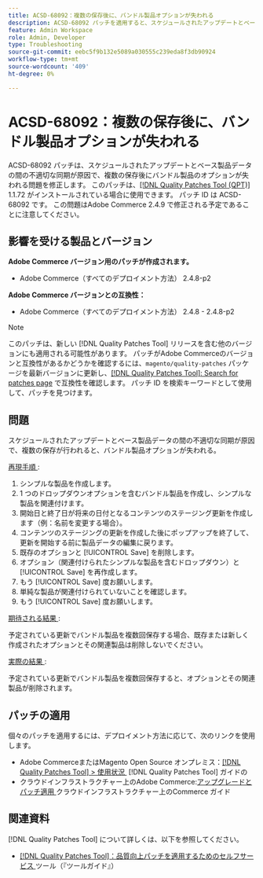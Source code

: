 ```yaml
---
title: ACSD-68092：複数の保存後に、バンドル製品オプションが失われる
description: ACSD-68092 パッチを適用すると、スケジュールされたアップデートとベース製品データの間の不適切な同期が原因で、複数の保存後にバンドル製品のオプションが失われるAdobe Commerceの問題を修正できます。
feature: Admin Workspace
role: Admin, Developer
type: Troubleshooting
source-git-commit: eebc5f9b132e5089a030555c239eda8f3db90924
workflow-type: tm+mt
source-wordcount: '409'
ht-degree: 0%

---
```



# ACSD-68092：複数の保存後に、バンドル製品オプションが失われる

ACSD-68092 パッチは、スケジュールされたアップデートとベース製品データの間の不適切な同期が原因で、複数の保存後にバンドル製品のオプションが失われる問題を修正します。 このパッチは、[[!DNL Quality Patches Tool (QPT)]](/help/tools/quality-patches-tool/quality-patches-tool-to-self-serve-quality-patches.md) 1.1.72 がインストールされている場合に使用できます。 パッチ ID は ACSD-68092 です。 この問題はAdobe Commerce 2.4.9 で修正される予定であることに注意してください。

## 影響を受ける製品とバージョン

**Adobe Commerce バージョン用のパッチが作成されます。**

* Adobe Commerce（すべてのデプロイメント方法） 2.4.8-p2

**Adobe Commerce バージョンとの互換性：**

* Adobe Commerce（すべてのデプロイメント方法） 2.4.8 - 2.4.8-p2

>[!NOTE]
>
>このパッチは、新しい [!DNL Quality Patches Tool] リリースを含む他のバージョンにも適用される可能性があります。 パッチがAdobe Commerceのバージョンと互換性があるかどうかを確認するには、`magento/quality-patches` パッケージを最新バージョンに更新し、[[!DNL Quality Patches Tool]: Search for patches page](https://experienceleague.adobe.com/tools/commerce-quality-patches/index.html) で互換性を確認します。 パッチ ID を検索キーワードとして使用して、パッチを見つけます。

## 問題

スケジュールされたアップデートとベース製品データの間の不適切な同期が原因で、複数の保存が行われると、バンドル製品オプションが失われる。

<u> 再現手順 </u>:

1. シンプルな製品を作成します。
1. 1 つのドロップダウンオプションを含むバンドル製品を作成し、シンプルな製品を関連付けます。
1. 開始日と終了日が将来の日付となるコンテンツのステージング更新を作成します（例：名前を変更する場合）。
1. コンテンツのステージングの更新を作成した後にポップアップを終了して、更新を開始する前に製品データの編集に戻ります。
1. 既存のオプションと [!UICONTROL Save] を削除します。
1. オプション（関連付けられたシンプルな製品を含むドロップダウン）と [!UICONTROL Save] を再作成します。
1. もう [!UICONTROL Save] 度お願いします。
1. 単純な製品が関連付けられていないことを確認します。
1. もう [!UICONTROL Save] 度お願いします。

<u> 期待される結果 </u>:

予定されている更新でバンドル製品を複数回保存する場合、既存または新しく作成されたオプションとその関連製品は削除しないでください。

<u> 実際の結果 </u>:

予定されている更新でバンドル製品を複数回保存すると、オプションとその関連製品が削除されます。

## パッチの適用

個々のパッチを適用するには、デプロイメント方法に応じて、次のリンクを使用します。

* Adobe CommerceまたはMagento Open Source オンプレミス：[[!DNL Quality Patches Tool] > 使用状況 &#x200B;](/help/tools/quality-patches-tool/usage.md) [!DNL Quality Patches Tool] ガイドの
* クラウドインフラストラクチャー上のAdobe Commerce:[&#x200B; アップグレードとパッチ適用 &#x200B;](https://experienceleague.adobe.com/docs/commerce-cloud-service/user-guide/develop/upgrade/apply-patches.html) クラウドインフラストラクチャー上のCommerce ガイド

## 関連資料

[!DNL Quality Patches Tool] について詳しくは、以下を参照してください。

* [[!DNL Quality Patches Tool]：品質向上パッチを適用するためのセルフサービス &#x200B;](/help/tools/quality-patches-tool/quality-patches-tool-to-self-serve-quality-patches.md) ツール（『ツールガイド』）
